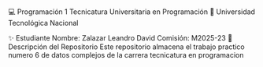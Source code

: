💻 Programación 1
Tecnicatura Universitaria en Programación
📍 Universidad Tecnológica Nacional

✨ Estudiante
Nombre: Zalazar Leandro David
Comisión: M2025-23
📂 Descripción del Repositorio
Este repositorio almacena el trabajo practico numero 6 de datos complejos de la carrera tecnicatura en programacion
